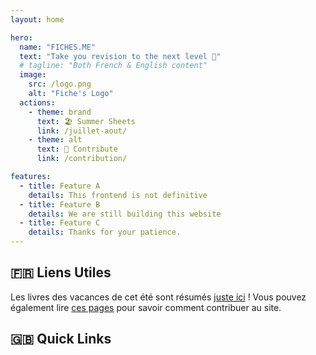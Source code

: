 ```yaml
---
layout: home

hero:
  name: "FICHES.ME"
  text: "Take you revision to the next level 🚀"
  # tagline: "Both French & English content"
  image:
    src: /logo.png
    alt: "Fiche's Logo"
  actions:
    - theme: brand
      text: 🏖 Summer Sheets
      link: /juillet-aout/
    - theme: alt
      text: 💖 Contribute
      link: /contribution/

features:
  - title: Feature A
    details: This frontend is not definitive
  - title: Feature B
    details: We are still building this website
  - title: Feature C
    details: Thanks for your patience.
---
```


## 🇫🇷 Liens Utiles
Les livres des vacances de cet été sont résumés [juste ici](./juillet-aout/index) ! Vous pouvez également lire [ces pages](./contribution/index) pour savoir comment contribuer au site.
## 🇬🇧 Quick Links

